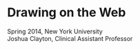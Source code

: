 Drawing on the Web
==================

Spring 2014, New York University  
Joshua Clayton, Clinical Assistant Professor
